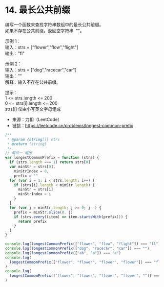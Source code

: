 # 14. 最长公共前缀

编写一个函数来查找字符串数组中的最长公共前缀。  
如果不存在公共前缀，返回空字符串  ""。

示例 1：  
输入：strs = ["flower","flow","flight"]  
输出："fl"

示例 2：  
输入：strs = ["dog","racecar","car"]  
输出：""  
解释：输入不存在公共前缀。

提示：  
 1 <= strs.length <= 200  
 0 <= strs[i].length <= 200  
 strs[i] 仅由小写英文字母组成

- 来源：力扣（LeetCode）  
- 链接：https://leetcode.cn/problems/longest-common-prefix

```javascript
/**
 * @param {string[]} strs
 * @return {string}
 */
// 解法一 遍历
var longestCommonPrefix = function (strs) {
  if (strs.length === 1) return strs[0]
  var minStr = strs[0],
    minStrIndex = 0,
    prefix = ""
  for (var i = 1; i < strs.length; i++) {
    if (strs[i].length < minStr.length) {
      minStr = strs[i]
      minStrIndex = i
    }
  }
  for (var j = minStr.length; j >= 0; j--) {
    prefix = minStr.slice(0, j)
    if (strs.every((item) => item.startsWith(prefix))) {
      return prefix
    }
  }
}

console.log(longestCommonPrefix(["flower", "flow", "flight"]) === "fl")
console.log(longestCommonPrefix(["dog", "racecar", "car"]) === "")
console.log(longestCommonPrefix(["ab", "a"]) === "a")
console.log(
  longestCommonPrefix(["flower", "flower", "flower", "flower"]) === "flower"
)
console.log(
  longestCommonPrefix(["flower", "flower", "flower", "flower", ""]) === ""
)
```
